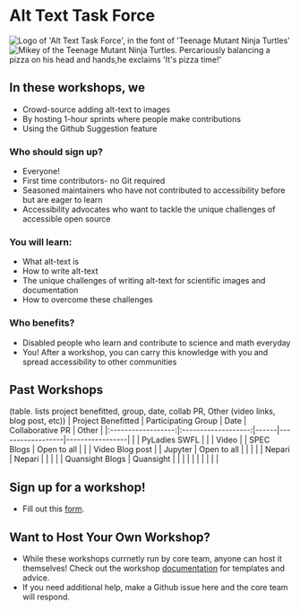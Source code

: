 # Alt Text Task Force
![Logo of 'Alt Text Task Force', in the font of 'Teenage Mutant Ninja Turtles'](https://user-images.githubusercontent.com/46167686/171480548-238d3bdb-4558-4039-aa62-5be8eb59a74f.png)
![Mikey of the Teenage Mutant Ninja Turtles. Percariously balancing a pizza on his head and hands,he exclaims 'It's pizza time!'](https://c.tenor.com/6omVw7_jl7AAAAAC/tmnt-michelangelo.gif)

## In these workshops, we
- Crowd-source adding alt-text to images  
- By hosting 1-hour sprints where people make contributions  
- Using the Github Suggestion feature

### Who should sign up?
- Everyone! 
- First time contributors- no Git required
- Seasoned maintainers who have not contributed to accessibility before but are eager to learn
- Accessibility advocates who want to tackle the unique challenges of accessible open source

### You will learn:
- What alt-text is
- How to write alt-text
- The unique challenges of writing alt-text for scientific images and documentation 
- How to overcome these challenges

### Who benefits?
- Disabled people who learn and contribute to science and math everyday
- You! After a workshop, you can carry this knowledge with you and spread accessibility to other communities

## Past Workshops
(table. lists project benefitted, group, date, collab PR, Other (video links, blog post, etc))
| Project Benefitted | Participating Group | Date | Collaborative PR | Other           |
|:------------------:|:-------------------:|------|------------------|-----------------|
|                    | PyLadies SWFL       |      |                  | Video           |
| SPEC Blogs         | Open to all         |      |                  | Video Blog post |
| Jupyter            | Open to all         |      |                  |                 |
| Nepari             | Nepari              |      |                  |                 |
| Quansight Blogs    | Quansight           |      |                  |                 |
|                    |                     |      |                  |                 |

## Sign up for a workshop!
- Fill out this [form](https://forms.gle/epDVEyuitaQZQ7qi8).

## Want to Host Your Own Workshop?
- While these workshops currnetly run by core team, anyone can host it themselves! Check out the workshop [documentation](https://github.com/isabela-pf/a11y-events/tree/main/workshop-resources/alt-text) for templates and advice.
- If you need additional help, make a Github issue here and the core team will respond.

